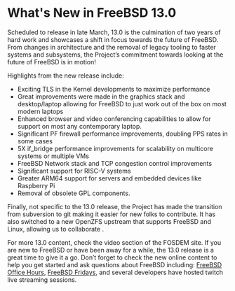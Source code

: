 # What's New in FreeBSD 13.0
Scheduled to release in late March, 13.0 is the culmination of two years of hard work and showcases a shift in focus towards the future of FreeBSD. From changes in architecture and the removal of legacy tooling to faster systems and subsystems, the Project’s commitment towards looking at the future of FreeBSD is in motion!

Highlights from the new release include:
* Exciting TLS in the Kernel developments to maximize performance 
* Great improvements were made in the graphics stack and desktop/laptop allowing for FreeBSD to just work out of the box on most modern laptops
* Enhanced browser and video conferencing capabilities to allow for support on most any contemporary laptop. 
* Significant PF firewall performance improvements, doubling PPS rates in some cases
* 5X if_bridge performance improvements for scalability on multicore systems or multiple VMs
* FreeBSD Network stack and TCP congestion control improvements
* Significant support for RISC-V systems
* Greater ARM64 support for servers and embedded devices like Raspberry Pi 
* Removal of obsolete GPL components. 

Finally, not specific to the 13.0 release, the Project has made the transition from subversion to git making it easier for new folks to contribute. It has also switched to a new OpenZFS upstream that supports FreeBSD and Linux, allowing us to collaborate .

For more 13.0 content, check the video section of the FOSDEM site. If you are new to FreeBSD or have been away for a while, the 13.0 release is a great time to give it a go. Don’t forget to check the new online content to help you get started and ask questions about FreeBSD including: [FreeBSD Office Hours](https://wiki.freebsd.org/OfficeHours), [FreeBSD Fridays](https://freebsdfoundation.org/freebsd-fridays/), and several developers have hosted twitch live streaming sessions.
